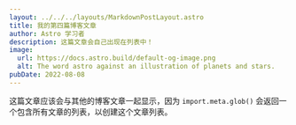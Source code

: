 ```yaml
---
layout: ../../../layouts/MarkdownPostLayout.astro
title: 我的第四篇博客文章
author: Astro 学习者
description: 这篇文章会自己出现在列表中！
image:
  url: https://docs.astro.build/default-og-image.png
  alt: The word astro against an illustration of planets and stars.
pubDate: 2022-08-08
---
```

这篇文章应该会与其他的博客文章一起显示，因为 `import.meta.glob()` 会返回一个包含所有文章的列表，以创建这个文章列表。